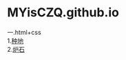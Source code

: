 # MYisCZQ.github.io

一.html+css</br>
  1.<a href="http://MYisCZQ.github.io/1.html+css/农业作品/index.html">种地</a></br>
  2.<a href="http://MYisCZQ.github.io/1.html+css/炉石/炉石作品/炉石.html">炉石</a>

